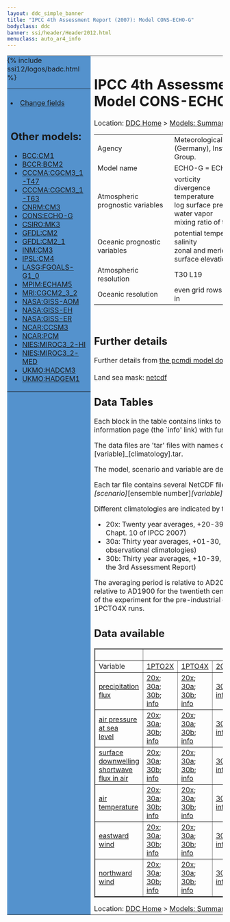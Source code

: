 ```yaml
---
layout: ddc_simple_banner
title: "IPCC 4th Assessment Report (2007): Model CONS-ECHO-G"
bodyclass: ddc
banner: ssi/header/Header2012.html
menuclass: auto_ar4_info
---
```



<table width="100%" border="0" cellspacing="0" cellpadding="0" style="border-collapse: collapse;">
<tr style="margin:0;padding:0;border:0;">
<td style="margin:0;padding:0;border:0;height:1pt;width:150pt;background:#5492CD;" valign="top" >

<div id="lh-col2" class="auto_ar4_info">
<table class="menumain" bgcolor="#5492CD" cellspacing="0" width="100%" border="0">
<tr><td>

<br/>
<li><a href="model-CONS-ECHO-G-change.html">Change fields</a></li><br/>

<h2> Other models:</h2>
<ul>
<li><a href="model-BCC-CM1.html">BCC:CM1</a></li>
<li><a href="model-BCCR-BCM2.html">BCCR:BCM2</a></li>
<li><a href="model-CCCMA-CGCM3_1-T47.html">CCCMA:CGCM3_1-T47</a></li>
<li><a href="model-CCCMA-CGCM3_1-T63.html">CCCMA:CGCM3_1-T63</a></li>
<li><a href="model-CNRM-CM3.html">CNRM:CM3</a></li>
<li><a href="model-CONS-ECHO-G.html">CONS:ECHO-G</a></li>
<li><a href="model-CSIRO-MK3.html">CSIRO:MK3</a></li>
<li><a href="model-GFDL-CM2.html">GFDL:CM2</a></li>
<li><a href="model-GFDL-CM2_1.html">GFDL:CM2_1</a></li>
<li><a href="model-INM-CM3.html">INM:CM3</a></li>
<li><a href="model-IPSL-CM4.html">IPSL:CM4</a></li>
<li><a href="model-LASG-FGOALS-G1_0.html">LASG:FGOALS-G1_0</a></li>
<li><a href="model-MPIM-ECHAM5.html">MPIM:ECHAM5</a></li>
<li><a href="model-MRI-CGCM2_3_2.html">MRI:CGCM2_3_2</a></li>
<li><a href="model-NASA-GISS-AOM.html">NASA:GISS-AOM</a></li>
<li><a href="model-NASA-GISS-EH.html">NASA:GISS-EH</a></li>
<li><a href="model-NASA-GISS-ER.html">NASA:GISS-ER</a></li>
<li><a href="model-NCAR-CCSM3.html">NCAR:CCSM3</a></li>
<li><a href="model-NCAR-PCM.html">NCAR:PCM</a></li>
<li><a href="model-NIES-MIROC3_2-HI.html">NIES:MIROC3_2-HI</a></li>
<li><a href="model-NIES-MIROC3_2-MED.html">NIES:MIROC3_2-MED</a></li>
<li><a href="model-UKMO-HADCM3.html">UKMO:HADCM3</a></li>
<li><a href="model-UKMO-HADGEM1.html">UKMO:HADGEM1</a></li>
</ul>

</td></tr> 
{% include ssi12/logos/badc.html %}
</table>
</div>
</td>
<td><h1>IPCC 4th Assessment Report (2007): Model CONS-ECHO-G</h1>

<!-- Breadcrumb1 -->
<div id="breadcrumb1" align="left">
Location: <a href="/index.html">DDC Home</a> > <a href="/sim/gcm_clim/">Models: Summary Data</a>
> <a href="/sim/gcm_clim/SRES_AR4/index.html">AR4 (2007): SRES scenarios</a>
</div>
<!-- End of Breadcrumb1 --><table class="meta-data-table">
<tr>
     <td class="meta-table-col1">Agency</td><td> Meteorological Institute of the University of Bonn (Germany), Institute of KMA (Korea), and Model and Data Group.</td>
</tr>
<tr>
     <td class="meta-table-col1">Model name</td><td> ECHO-G = ECHAM4 + HOPE-G</td>
</tr>
<tr>
     <td class="meta-table-col1">Atmospheric prognostic variables</td><td> vorticity<br/>
 divergence<br/>
 temperature<br/>
 log surface pressure<br/>
 water vapor<br/>
 mixing ratio of  total cloud water;</td>
</tr>
<tr>
     <td class="meta-table-col1">Oceanic prognostic variables</td><td> potential temperature<br/>
 salinity<br/>
 zonal and meridional velocity<br/>
 surface elevation;</td>
</tr>
<tr>
     <td class="meta-table-col1">Atmospheric resolution</td><td>  T30 L19</td>
</tr>
<tr>
     <td class="meta-table-col1">Oceanic resolution</td><td> even grid rows (E/W) correpond to a T42 Gaussian grid in</td>
</tr>
</table>
<br/>
<h2>Further details</h2>
    Further details from <a href="http://www-pcmdi.llnl.gov/ipcc/model_documentation/ipcc_model_documentation.php">
          the pcmdi model documentation page</a>
<br/>
<br/>Land sea mask: <a href="/cgi-bin/downl/ar4_nc/sftlf/ECHOG_sftlf.nc">netcdf</a><br/>
<h2> Data Tables</h2>

Each block in the table contains links to one or more data files and
to one information page (the `info' link) with further information.
<p/>

The data files are 'tar' files with names of the form
[model]_[scenario]_[variable]_[climatology].tar.
<p/>

The model, scenario and variable are determined by the position in
the table.
<p/>

Each tar file contains several NetCDF files with names of the form:
[model]_[scenario]_[ensemble number]_[variable]_[start-year]-[end-year].nc.
<p/>

Different climatologies are indicated by the links within each table entry.
<ul>
<li>20x: Twenty year averages, +20-39, +46-65, +80-99, +180-199 (as used in Chapt. 10 of IPCC 2007)</li>
<li>30a: Thirty year averages, +01-30, +31-60, +61-90 (as used in the observational climatologies)</li>
<li>30b: Thirty year averages, +10-39, +40-69, +70-99 (for compatibility with the 3rd Assessment Report)</li>
</ul>
The averaging period is relative to AD2000 for SRES scenarios A1B, A2 and B1,
relative to AD1900 for the twentieth century run (20C3M) and relative to the
start of the experiment for the pre-industrial control (PICTL) and the
1PCTO2X and 1PCTO4X runs.
<p/>

<h2>Data available</h2>

<table class="data-table"  border="2">
<tr><td></td>
<td colspan="7" align="center">Scenario</td>
</tr>
<tr><td>Variable</td>
      <td><a href="scenario-1PTO2X.html">1PTO2X</a></td>
      <td><a href="scenario-1PTO4X.html">1PTO4X</a></td>
      <td><a href="scenario-20C3M.html">20C3M</a></td>
      <td><a href="scenario-COMMIT.html">COMMIT</a></td>
      <td><a href="scenario-PICTL.html">PICTL</a></td>
      <td><a href="scenario-SRA1B.html">SRA1B</a></td>
      <td><a href="scenario-SRA2.html">SRA2</a></td>
</tr>
<tr><td class="data-table-col1"><a href="var-precipitation_flux.html">precipitation flux</a></td>
      <td class="data-table-item">
      <a href="/cgi-bin/downl/ar4_nc/pr/ECHOG_1PTO2X_pr_oc20x.tar">20x</a>;
      <a href="/cgi-bin/downl/ar4_nc/pr/ECHOG_1PTO2X_pr_oc30a.tar">30a</a>;
      <a href="/cgi-bin/downl/ar4_nc/pr/ECHOG_1PTO2X_pr_oc30b.tar">30b</a>;
      <a href="/ar4/info/CONS-ECHO-G_1PTO2X_pr.html">info</a></td>
      <td class="data-table-item">
      <a href="/cgi-bin/downl/ar4_nc/pr/ECHOG_1PTO4X_pr_oc20x.tar">20x</a>;
      <a href="/cgi-bin/downl/ar4_nc/pr/ECHOG_1PTO4X_pr_oc30a.tar">30a</a>;
      <a href="/cgi-bin/downl/ar4_nc/pr/ECHOG_1PTO4X_pr_oc30b.tar">30b</a>;
      <a href="/ar4/info/CONS-ECHO-G_1PTO4X_pr.html">info</a></td>
      <td class="data-table-item">
      <a href="/cgi-bin/downl/ar4_nc/pr/ECHOG_20C3M_pr_c30a.tar">30a</a>;
      <a href="/ar4/info/CONS-ECHO-G_20C3M_pr.html">info</a></td>
      <td class="data-table-item">
      <a href="/cgi-bin/downl/ar4_nc/pr/ECHOG_COMMIT_pr_c20x.tar">20x</a>;
      <a href="/cgi-bin/downl/ar4_nc/pr/ECHOG_COMMIT_pr_c30b.tar">30b</a>;
      <a href="/ar4/info/CONS-ECHO-G_COMMIT_pr.html">info</a></td>
      <td class="data-table-item">
      <a href="/cgi-bin/downl/ar4_nc/pr/ECHOG_PICTL_pr_oc20x.tar">20x</a>;
      <a href="/cgi-bin/downl/ar4_nc/pr/ECHOG_PICTL_pr_oc30a.tar">30a</a>;
      <a href="/cgi-bin/downl/ar4_nc/pr/ECHOG_PICTL_pr_oc30b.tar">30b</a>;
      <a href="/ar4/info/CONS-ECHO-G_PICTL_pr.html">info</a></td>
      <td class="data-table-item">
      <a href="/cgi-bin/downl/ar4_nc/pr/ECHOG_SRA1B_pr_c20x.tar">20x</a>;
      <a href="/cgi-bin/downl/ar4_nc/pr/ECHOG_SRA1B_pr_c30b.tar">30b</a>;
      <a href="/ar4/info/CONS-ECHO-G_SRA1B_pr.html">info</a></td>
      <td class="data-table-item">
      <a href="/cgi-bin/downl/ar4_nc/pr/ECHOG_SRA2_pr_c20x.tar">20x</a>;
      <a href="/cgi-bin/downl/ar4_nc/pr/ECHOG_SRA2_pr_c30b.tar">30b</a>;
      <a href="/ar4/info/CONS-ECHO-G_SRA2_pr.html">info</a></td>
</tr>
<tr><td class="data-table-col1"><a href="var-air_pressure_at_sea_level.html">air pressure at sea<br/> level</a></td>
      <td class="data-table-item">
      <a href="/cgi-bin/downl/ar4_nc/psl/ECHOG_1PTO2X_psl_oc20x.tar">20x</a>;
      <a href="/cgi-bin/downl/ar4_nc/psl/ECHOG_1PTO2X_psl_oc30a.tar">30a</a>;
      <a href="/cgi-bin/downl/ar4_nc/psl/ECHOG_1PTO2X_psl_oc30b.tar">30b</a>;
      <a href="/ar4/info/CONS-ECHO-G_1PTO2X_psl.html">info</a></td>
      <td class="data-table-item">
      <a href="/cgi-bin/downl/ar4_nc/psl/ECHOG_1PTO4X_psl_oc20x.tar">20x</a>;
      <a href="/cgi-bin/downl/ar4_nc/psl/ECHOG_1PTO4X_psl_oc30a.tar">30a</a>;
      <a href="/cgi-bin/downl/ar4_nc/psl/ECHOG_1PTO4X_psl_oc30b.tar">30b</a>;
      <a href="/ar4/info/CONS-ECHO-G_1PTO4X_psl.html">info</a></td>
      <td class="data-table-item">
      <a href="/cgi-bin/downl/ar4_nc/psl/ECHOG_20C3M_psl_c30a.tar">30a</a>;
      <a href="/ar4/info/CONS-ECHO-G_20C3M_psl.html">info</a></td>
      <td class="data-table-item">
      <a href="/cgi-bin/downl/ar4_nc/psl/ECHOG_COMMIT_psl_c20x.tar">20x</a>;
      <a href="/cgi-bin/downl/ar4_nc/psl/ECHOG_COMMIT_psl_c30b.tar">30b</a>;
      <a href="/ar4/info/CONS-ECHO-G_COMMIT_psl.html">info</a></td>
      <td class="data-table-item">
      <a href="/cgi-bin/downl/ar4_nc/psl/ECHOG_PICTL_psl_oc20x.tar">20x</a>;
      <a href="/cgi-bin/downl/ar4_nc/psl/ECHOG_PICTL_psl_oc30a.tar">30a</a>;
      <a href="/cgi-bin/downl/ar4_nc/psl/ECHOG_PICTL_psl_oc30b.tar">30b</a>;
      <a href="/ar4/info/CONS-ECHO-G_PICTL_psl.html">info</a></td>
      <td class="data-table-item">
      <a href="/cgi-bin/downl/ar4_nc/psl/ECHOG_SRA1B_psl_c20x.tar">20x</a>;
      <a href="/cgi-bin/downl/ar4_nc/psl/ECHOG_SRA1B_psl_c30b.tar">30b</a>;
      <a href="/ar4/info/CONS-ECHO-G_SRA1B_psl.html">info</a></td>
      <td class="data-table-item">
      <a href="/cgi-bin/downl/ar4_nc/psl/ECHOG_SRA2_psl_c20x.tar">20x</a>;
      <a href="/cgi-bin/downl/ar4_nc/psl/ECHOG_SRA2_psl_c30b.tar">30b</a>;
      <a href="/ar4/info/CONS-ECHO-G_SRA2_psl.html">info</a></td>
</tr>
<tr><td class="data-table-col1"><a href="var-surface_downwelling_shortwave_flux_in_air.html">surface downwelling<br/> shortwave flux in air</a></td>
      <td class="data-table-item">
      <a href="/cgi-bin/downl/ar4_nc/rsds/ECHOG_1PTO2X_rsds_oc20x.tar">20x</a>;
      <a href="/cgi-bin/downl/ar4_nc/rsds/ECHOG_1PTO2X_rsds_oc30a.tar">30a</a>;
      <a href="/cgi-bin/downl/ar4_nc/rsds/ECHOG_1PTO2X_rsds_oc30b.tar">30b</a>;
      <a href="/ar4/info/CONS-ECHO-G_1PTO2X_rsds.html">info</a></td>
      <td class="data-table-item">
      <a href="/cgi-bin/downl/ar4_nc/rsds/ECHOG_1PTO4X_rsds_oc20x.tar">20x</a>;
      <a href="/cgi-bin/downl/ar4_nc/rsds/ECHOG_1PTO4X_rsds_oc30a.tar">30a</a>;
      <a href="/cgi-bin/downl/ar4_nc/rsds/ECHOG_1PTO4X_rsds_oc30b.tar">30b</a>;
      <a href="/ar4/info/CONS-ECHO-G_1PTO4X_rsds.html">info</a></td>
      <td class="data-table-item">
      <a href="/cgi-bin/downl/ar4_nc/rsds/ECHOG_20C3M_rsds_c30a.tar">30a</a>;
      <a href="/ar4/info/CONS-ECHO-G_20C3M_rsds.html">info</a></td>
      <td class="data-table-item">
      <a href="/cgi-bin/downl/ar4_nc/rsds/ECHOG_COMMIT_rsds_c20x.tar">20x</a>;
      <a href="/cgi-bin/downl/ar4_nc/rsds/ECHOG_COMMIT_rsds_c30b.tar">30b</a>;
      <a href="/ar4/info/CONS-ECHO-G_COMMIT_rsds.html">info</a></td>
      <td class="data-table-item">
      <a href="/cgi-bin/downl/ar4_nc/rsds/ECHOG_PICTL_rsds_oc20x.tar">20x</a>;
      <a href="/cgi-bin/downl/ar4_nc/rsds/ECHOG_PICTL_rsds_oc30a.tar">30a</a>;
      <a href="/cgi-bin/downl/ar4_nc/rsds/ECHOG_PICTL_rsds_oc30b.tar">30b</a>;
      <a href="/ar4/info/CONS-ECHO-G_PICTL_rsds.html">info</a></td>
      <td class="data-table-item">
      <a href="/cgi-bin/downl/ar4_nc/rsds/ECHOG_SRA1B_rsds_c20x.tar">20x</a>;
      <a href="/cgi-bin/downl/ar4_nc/rsds/ECHOG_SRA1B_rsds_c30b.tar">30b</a>;
      <a href="/ar4/info/CONS-ECHO-G_SRA1B_rsds.html">info</a></td>
      <td class="data-table-item">
      <a href="/cgi-bin/downl/ar4_nc/rsds/ECHOG_SRA2_rsds_c20x.tar">20x</a>;
      <a href="/cgi-bin/downl/ar4_nc/rsds/ECHOG_SRA2_rsds_c30b.tar">30b</a>;
      <a href="/ar4/info/CONS-ECHO-G_SRA2_rsds.html">info</a></td>
</tr>
<tr><td class="data-table-col1"><a href="var-air_temperature.html">air temperature</a></td>
      <td class="data-table-item">
      <a href="/cgi-bin/downl/ar4_nc/tas/ECHOG_1PTO2X_tas_oc20x.tar">20x</a>;
      <a href="/cgi-bin/downl/ar4_nc/tas/ECHOG_1PTO2X_tas_oc30a.tar">30a</a>;
      <a href="/cgi-bin/downl/ar4_nc/tas/ECHOG_1PTO2X_tas_oc30b.tar">30b</a>;
      <a href="/ar4/info/CONS-ECHO-G_1PTO2X_tas.html">info</a></td>
      <td class="data-table-item">
      <a href="/cgi-bin/downl/ar4_nc/tas/ECHOG_1PTO4X_tas_oc20x.tar">20x</a>;
      <a href="/cgi-bin/downl/ar4_nc/tas/ECHOG_1PTO4X_tas_oc30a.tar">30a</a>;
      <a href="/cgi-bin/downl/ar4_nc/tas/ECHOG_1PTO4X_tas_oc30b.tar">30b</a>;
      <a href="/ar4/info/CONS-ECHO-G_1PTO4X_tas.html">info</a></td>
      <td class="data-table-item">
      <a href="/cgi-bin/downl/ar4_nc/tas/ECHOG_20C3M_tas_c30a.tar">30a</a>;
      <a href="/ar4/info/CONS-ECHO-G_20C3M_tas.html">info</a></td>
      <td class="data-table-item">
      <a href="/cgi-bin/downl/ar4_nc/tas/ECHOG_COMMIT_tas_c20x.tar">20x</a>;
      <a href="/cgi-bin/downl/ar4_nc/tas/ECHOG_COMMIT_tas_c30b.tar">30b</a>;
      <a href="/ar4/info/CONS-ECHO-G_COMMIT_tas.html">info</a></td>
      <td class="data-table-item">
      <a href="/cgi-bin/downl/ar4_nc/tas/ECHOG_PICTL_tas_oc20x.tar">20x</a>;
      <a href="/cgi-bin/downl/ar4_nc/tas/ECHOG_PICTL_tas_oc30a.tar">30a</a>;
      <a href="/cgi-bin/downl/ar4_nc/tas/ECHOG_PICTL_tas_oc30b.tar">30b</a>;
      <a href="/ar4/info/CONS-ECHO-G_PICTL_tas.html">info</a></td>
      <td class="data-table-item">
      <a href="/cgi-bin/downl/ar4_nc/tas/ECHOG_SRA1B_tas_c20x.tar">20x</a>;
      <a href="/cgi-bin/downl/ar4_nc/tas/ECHOG_SRA1B_tas_c30b.tar">30b</a>;
      <a href="/ar4/info/CONS-ECHO-G_SRA1B_tas.html">info</a></td>
      <td class="data-table-item">
      <a href="/cgi-bin/downl/ar4_nc/tas/ECHOG_SRA2_tas_c20x.tar">20x</a>;
      <a href="/cgi-bin/downl/ar4_nc/tas/ECHOG_SRA2_tas_c30b.tar">30b</a>;
      <a href="/ar4/info/CONS-ECHO-G_SRA2_tas.html">info</a></td>
</tr>
<tr><td class="data-table-col1"><a href="var-eastward_wind.html">eastward wind</a></td>
      <td class="data-table-item">
      <a href="/cgi-bin/downl/ar4_nc/uas/ECHOG_1PTO2X_uas_oc20x.tar">20x</a>;
      <a href="/cgi-bin/downl/ar4_nc/uas/ECHOG_1PTO2X_uas_oc30a.tar">30a</a>;
      <a href="/cgi-bin/downl/ar4_nc/uas/ECHOG_1PTO2X_uas_oc30b.tar">30b</a>;
      <a href="/ar4/info/CONS-ECHO-G_1PTO2X_uas.html">info</a></td>
      <td class="data-table-item">
      <a href="/cgi-bin/downl/ar4_nc/uas/ECHOG_1PTO4X_uas_oc20x.tar">20x</a>;
      <a href="/cgi-bin/downl/ar4_nc/uas/ECHOG_1PTO4X_uas_oc30a.tar">30a</a>;
      <a href="/cgi-bin/downl/ar4_nc/uas/ECHOG_1PTO4X_uas_oc30b.tar">30b</a>;
      <a href="/ar4/info/CONS-ECHO-G_1PTO4X_uas.html">info</a></td>
      <td class="data-table-item">
      <a href="/cgi-bin/downl/ar4_nc/uas/ECHOG_20C3M_uas_c30a.tar">30a</a>;
      <a href="/ar4/info/CONS-ECHO-G_20C3M_uas.html">info</a></td>
      <td class="data-table-item">
      <a href="/cgi-bin/downl/ar4_nc/uas/ECHOG_COMMIT_uas_c20x.tar">20x</a>;
      <a href="/cgi-bin/downl/ar4_nc/uas/ECHOG_COMMIT_uas_c30b.tar">30b</a>;
      <a href="/ar4/info/CONS-ECHO-G_COMMIT_uas.html">info</a></td>
      <td class="data-table-item">
      <a href="/cgi-bin/downl/ar4_nc/uas/ECHOG_PICTL_uas_oc20x.tar">20x</a>;
      <a href="/cgi-bin/downl/ar4_nc/uas/ECHOG_PICTL_uas_oc30a.tar">30a</a>;
      <a href="/cgi-bin/downl/ar4_nc/uas/ECHOG_PICTL_uas_oc30b.tar">30b</a>;
      <a href="/ar4/info/CONS-ECHO-G_PICTL_uas.html">info</a></td>
      <td class="data-table-item">
      <a href="/cgi-bin/downl/ar4_nc/uas/ECHOG_SRA1B_uas_c20x.tar">20x</a>;
      <a href="/cgi-bin/downl/ar4_nc/uas/ECHOG_SRA1B_uas_c30b.tar">30b</a>;
      <a href="/ar4/info/CONS-ECHO-G_SRA1B_uas.html">info</a></td>
      <td class="data-table-item">
      <a href="/cgi-bin/downl/ar4_nc/uas/ECHOG_SRA2_uas_c20x.tar">20x</a>;
      <a href="/cgi-bin/downl/ar4_nc/uas/ECHOG_SRA2_uas_c30b.tar">30b</a>;
      <a href="/ar4/info/CONS-ECHO-G_SRA2_uas.html">info</a></td>
</tr>
<tr><td class="data-table-col1"><a href="var-northward_wind.html">northward wind</a></td>
      <td class="data-table-item">
      <a href="/cgi-bin/downl/ar4_nc/vas/ECHOG_1PTO2X_vas_oc20x.tar">20x</a>;
      <a href="/cgi-bin/downl/ar4_nc/vas/ECHOG_1PTO2X_vas_oc30a.tar">30a</a>;
      <a href="/cgi-bin/downl/ar4_nc/vas/ECHOG_1PTO2X_vas_oc30b.tar">30b</a>;
      <a href="/ar4/info/CONS-ECHO-G_1PTO2X_vas.html">info</a></td>
      <td class="data-table-item">
      <a href="/cgi-bin/downl/ar4_nc/vas/ECHOG_1PTO4X_vas_oc20x.tar">20x</a>;
      <a href="/cgi-bin/downl/ar4_nc/vas/ECHOG_1PTO4X_vas_oc30a.tar">30a</a>;
      <a href="/cgi-bin/downl/ar4_nc/vas/ECHOG_1PTO4X_vas_oc30b.tar">30b</a>;
      <a href="/ar4/info/CONS-ECHO-G_1PTO4X_vas.html">info</a></td>
      <td class="data-table-item">
      <a href="/cgi-bin/downl/ar4_nc/vas/ECHOG_20C3M_vas_c30a.tar">30a</a>;
      <a href="/ar4/info/CONS-ECHO-G_20C3M_vas.html">info</a></td>
      <td class="data-table-item">
      <a href="/cgi-bin/downl/ar4_nc/vas/ECHOG_COMMIT_vas_c20x.tar">20x</a>;
      <a href="/cgi-bin/downl/ar4_nc/vas/ECHOG_COMMIT_vas_c30b.tar">30b</a>;
      <a href="/ar4/info/CONS-ECHO-G_COMMIT_vas.html">info</a></td>
      <td class="data-table-item">
      <a href="/cgi-bin/downl/ar4_nc/vas/ECHOG_PICTL_vas_oc20x.tar">20x</a>;
      <a href="/cgi-bin/downl/ar4_nc/vas/ECHOG_PICTL_vas_oc30a.tar">30a</a>;
      <a href="/cgi-bin/downl/ar4_nc/vas/ECHOG_PICTL_vas_oc30b.tar">30b</a>;
      <a href="/ar4/info/CONS-ECHO-G_PICTL_vas.html">info</a></td>
      <td class="data-table-item">
      <a href="/cgi-bin/downl/ar4_nc/vas/ECHOG_SRA1B_vas_c20x.tar">20x</a>;
      <a href="/cgi-bin/downl/ar4_nc/vas/ECHOG_SRA1B_vas_c30b.tar">30b</a>;
      <a href="/ar4/info/CONS-ECHO-G_SRA1B_vas.html">info</a></td>
      <td class="data-table-item">
      <a href="/cgi-bin/downl/ar4_nc/vas/ECHOG_SRA2_vas_c20x.tar">20x</a>;
      <a href="/cgi-bin/downl/ar4_nc/vas/ECHOG_SRA2_vas_c30b.tar">30b</a>;
      <a href="/ar4/info/CONS-ECHO-G_SRA2_vas.html">info</a></td>
</tr>
</table>
</div>
<!-- Breadcrumb2 -->
<div id="breadcrumb2" align="left">
Location: <a href="/index.html">DDC Home</a> > <a href="/sim/gcm_clim/">Models: Summary Data</a>
> <a href="/sim/gcm_clim/SRES_AR4/index.html">AR4 (2007): SRES scenarios</a>
</div>
<!-- End of Breadcrumb2 --></td></tr></table>
